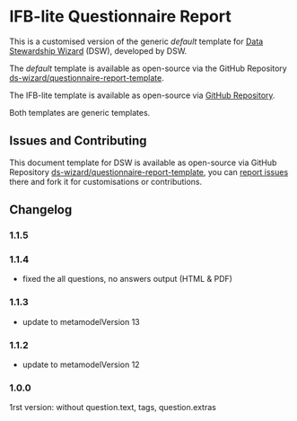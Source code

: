 # IFB-lite Questionnaire Report

This is a customised version of the 
generic *default* template for [Data Stewardship Wizard](https://ds-wizard.org) (DSW), developed by DSW.


The  *default* template is available as open-source 
via the GitHub Repository [ds-wizard/questionnaire-report-template](https://github.com/ds-wizard/questionnaire-report-template). <br>

The IFB-lite template  is available as open-source 
via [GitHub Repository](https://github.com/froggypaule/questionnaire-report-template).

Both templates are generic templates.

## Issues and Contributing

This document template for DSW is available as open-source via GitHub Repository [ds-wizard/questionnaire-report-template](https://github.com/ds-wizard/questionnaire-report-template), you can [report issues](https://github.com/ds-wizard/questionnaire-report-template/issues) there and fork it for customisations or contributions.


## Changelog

### 1.1.5

### 1.1.4

- fixed the all questions, no answers output (HTML & PDF)


### 1.1.3

- update to metamodelVersion 13


### 1.1.2
    
- update to metamodelVersion 12

### 1.0.0

1rst version: without question.text, tags, question.extras
